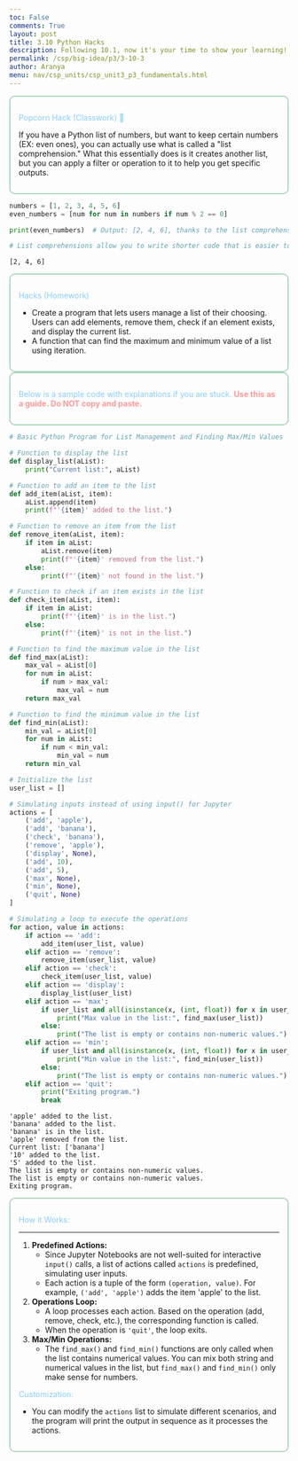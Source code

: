 ```yaml
---
toc: False
comments: True
layout: post
title: 3.10 Python Hacks
description: Following 10.1, now it's your time to show your learning! Complete the following below. These are your hacks for Python lists.
permalink: /csp/big-idea/p3/3-10-3
author: Aranya
menu: nav/csp_units/csp_unit3_p3_fundamentals.html
---
```


<div style="border: 2px solid #A8D5BA; padding: 15px; border-radius: 10px;">

<span style="color: #87CEFA;">Popcorn Hack (Classwork) 🍿</span>

If you have a Python list of numbers, but want to keep certain numbers (EX: even ones), you can actually use what is called a "list comprehension." What this essentially does is it creates another list, but you can apply a filter or operation to it to help you get specific outputs.

</div>



```python
numbers = [1, 2, 3, 4, 5, 6]
even_numbers = [num for num in numbers if num % 2 == 0]

print(even_numbers)  # Output: [2, 4, 6], thanks to the list comprehension! 

# List comprehensions allow you to write shorter code that is easier to read. It could even save you time! 

```

    [2, 4, 6]


<div style="border: 2px solid #A8D5BA; padding: 15px; border-radius: 10px;">

<span style="color: #87CEFA;">Hacks (Homework)</span>

<ul>
  <li>Create a program that lets users manage a list of their choosing. Users can add elements, remove them, check if an element exists, and display the current list.</li>
  <li>A function that can find the maximum and minimum value of a list using iteration.</li>
</ul>

</div>


<div style="border: 2px solid #A8D5BA; padding: 15px; border-radius: 10px;">

<span style="color: #87CEFA;">Below is a sample code with explanations if you are stuck. <strong><span style="color: #FF9999;">Use this as a guide. Do NOT copy and paste.</span></strong></span>

</div>



```python
# Basic Python Program for List Management and Finding Max/Min Values

# Function to display the list
def display_list(aList):
    print("Current list:", aList)

# Function to add an item to the list
def add_item(aList, item):
    aList.append(item)
    print(f"'{item}' added to the list.")

# Function to remove an item from the list
def remove_item(aList, item):
    if item in aList:
        aList.remove(item)
        print(f"'{item}' removed from the list.")
    else:
        print(f"'{item}' not found in the list.")

# Function to check if an item exists in the list
def check_item(aList, item):
    if item in aList:
        print(f"'{item}' is in the list.")
    else:
        print(f"'{item}' is not in the list.")

# Function to find the maximum value in the list
def find_max(aList):
    max_val = aList[0]
    for num in aList:
        if num > max_val:
            max_val = num
    return max_val

# Function to find the minimum value in the list
def find_min(aList):
    min_val = aList[0]
    for num in aList:
        if num < min_val:
            min_val = num
    return min_val

# Initialize the list
user_list = []

# Simulating inputs instead of using input() for Jupyter
actions = [
    ('add', 'apple'),
    ('add', 'banana'),
    ('check', 'banana'),
    ('remove', 'apple'),
    ('display', None),
    ('add', 10),
    ('add', 5),
    ('max', None),
    ('min', None),
    ('quit', None)
]

# Simulating a loop to execute the operations
for action, value in actions:
    if action == 'add':
        add_item(user_list, value)
    elif action == 'remove':
        remove_item(user_list, value)
    elif action == 'check':
        check_item(user_list, value)
    elif action == 'display':
        display_list(user_list)
    elif action == 'max':
        if user_list and all(isinstance(x, (int, float)) for x in user_list):
            print("Max value in the list:", find_max(user_list))
        else:
            print("The list is empty or contains non-numeric values.")
    elif action == 'min':
        if user_list and all(isinstance(x, (int, float)) for x in user_list):
            print("Min value in the list:", find_min(user_list))
        else:
            print("The list is empty or contains non-numeric values.")
    elif action == 'quit':
        print("Exiting program.")
        break

```

    'apple' added to the list.
    'banana' added to the list.
    'banana' is in the list.
    'apple' removed from the list.
    Current list: ['banana']
    '10' added to the list.
    '5' added to the list.
    The list is empty or contains non-numeric values.
    The list is empty or contains non-numeric values.
    Exiting program.


<div style="border: 2px solid #A8D5BA; padding: 15px; border-radius: 10px;">

<span style="color: #87CEFA;">How it Works:</span>

<hr>

<ol>
  <li>
    <span style="font-weight: bold;">Predefined Actions:</span>
    <ul>
      <li>Since Jupyter Notebooks are not well-suited for interactive <code>input()</code> calls, a list of actions called <code>actions</code> is predefined, simulating user inputs.</li>
      <li>Each action is a tuple of the form <code>(operation, value)</code>. For example, <code>('add', 'apple')</code> adds the item 'apple' to the list.</li>
    </ul>
  </li>
  
  <li>
    <span style="font-weight: bold;">Operations Loop:</span>
    <ul>
      <li>A loop processes each action. Based on the operation (add, remove, check, etc.), the corresponding function is called.</li>
      <li>When the operation is <code>'quit'</code>, the loop exits.</li>
    </ul>
  </li>
  
  <li>
    <span style="font-weight: bold;">Max/Min Operations:</span>
    <ul>
      <li>The <code>find_max()</code> and <code>find_min()</code> functions are only called when the list contains numerical values. You can mix both string and numerical values in the list, but <code>find_max()</code> and <code>find_min()</code> only make sense for numbers.</li>
    </ul>
  </li>
</ol>

<span style="color: #87CEFA;">Customization:</span>

<ul>
  <li>You can modify the <code>actions</code> list to simulate different scenarios, and the program will print the output in sequence as it processes the actions.</li>
</ul>

</div>

